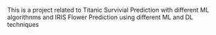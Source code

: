 This is a project related to Titanic Survivial Prediction with different ML algorithnms and IRIS Flower Prediction using different ML and DL techniques
